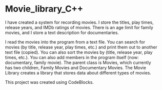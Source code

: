 # Movie_library_C++

I have created a system for recording movies. I store the titles, play times, release years, and IMDb ratings of movies. There is an age limit for family movies, and I store a text description for documentaries.

I read the movies into the program from a text file. You can search for movies (by title, release year, play times, etc.) and print them out to another text file (copied). You can also sort the movies by (title, release year, play times, etc.). You can also add members in the program itself (now: documentary, family movie). The parent class is Movies, which currently has two children, Family Movies and Documentary Movies. The Movie Library creates a library that stores data about different types of movies.

This project was created using CodeBlocks.